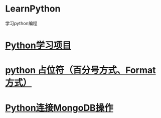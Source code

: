 # LearnPython
学习python编程
# <a href="https://github.com/geekcomputers/Python">Python学习项目</a>
# <a href="https://blog.csdn.net/tz_zs/article/details/78228542">python 占位符（百分号方式、Format 方式）</a>
# <a href="https://www.yiibai.com/mongodb/mongodb_python.html">Python连接MongoDB操作</a>


